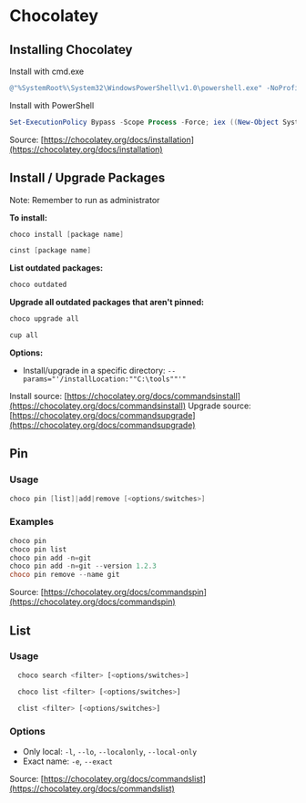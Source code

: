 # Chocolatey

## Installing Chocolatey

Install with cmd.exe

```powershell
@"%SystemRoot%\System32\WindowsPowerShell\v1.0\powershell.exe" -NoProfile -InputFormat None -ExecutionPolicy Bypass -Command "iex ((New-Object System.Net.WebClient).DownloadString('https://chocolatey.org/install.ps1'))" && SET "PATH=%PATH%;%ALLUSERSPROFILE%\chocolatey\bin"
```

Install with PowerShell

```powershell
Set-ExecutionPolicy Bypass -Scope Process -Force; iex ((New-Object System.Net.WebClient).DownloadString('https://chocolatey.org/install.ps1'))
```

Source: [https://chocolatey.org/docs/installation](https://chocolatey.org/docs/installation)

## Install / Upgrade Packages

Note: Remember to run as administrator

**To install:**

```powershell
choco install [package name]
```

```powershell
cinst [package name]
```

**List outdated packages:**

```powershell
choco outdated
```

**Upgrade all outdated packages that aren't pinned:**

```powershell
choco upgrade all
```

```powershell
cup all
```

**Options:**

- Install/upgrade in a specific directory: `--params="'/installLocation:""C:\tools""'"`

Install source: [https://chocolatey.org/docs/commandsinstall](https://chocolatey.org/docs/commandsinstall)
Upgrade source: [https://chocolatey.org/docs/commandsupgrade](https://chocolatey.org/docs/commandsupgrade)

## Pin

### Usage

```powershell
choco pin [list]|add|remove [<options/switches>]
```

### Examples

```powershell
choco pin
choco pin list
choco pin add -n=git
choco pin add -n=git --version 1.2.3
choco pin remove --name git
```

Source: [https://chocolatey.org/docs/commandspin](https://chocolatey.org/docs/commandspin)

## List

### Usage

```sh
  choco search <filter> [<options/switches>]
```

```sh
  choco list <filter> [<options/switches>]
```

```sh
  clist <filter> [<options/switches>]
```

### Options

- Only local: `-l`, `--lo`, `--localonly`, `--local-only`
- Exact name: `-e`, `--exact`

Source: [https://chocolatey.org/docs/commandslist](https://chocolatey.org/docs/commandslist)
